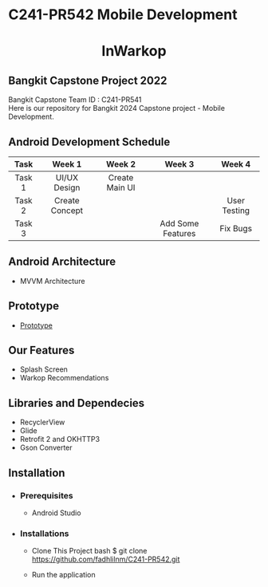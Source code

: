 # C241-PR542 Mobile Development

<h1 align="center">
  InWarkop
</h1>

## Bangkit Capstone Project 2022

Bangkit Capstone Team ID : C241-PR541 <br>
Here is our repository for Bangkit 2024 Capstone project - Mobile Development.

## Android Development Schedule
|  Task  |     Week 1     |       Week 2        |            Week 3          |            Week 4          |
| :----: | :------------: | :-----------------: | :------------------------: | :------------------------: |
| Task 1 | UI/UX Design   | Create Main UI      |                            |                            |  
| Task 2 | Create Concept |                     |                            | User Testing          | 
| Task 3 |                |                     | Add Some Features          | Fix Bugs          |

## Android Architecture
- MVVM Architecture

## Prototype
- [Prototype](https://www.figma.com/design/AnOSRajgjhnxInUQ08gVf3/capstone?node-id=0-1&t=7xK7JlY18MtIrvly-0)
## Our Features 
- Splash Screen
- Warkop Recommendations

## Libraries and Dependecies
- RecyclerView
- Glide  
- Retrofit 2 and OKHTTP3
- Gson Converter

## Installation
 * ### Prerequisites
    - Android Studio
 * ### Installations
    - Clone This Project 
    bash
    $ git clone https://github.com/fadhlilnm/C241-PR542.git
     
    - Run the application
